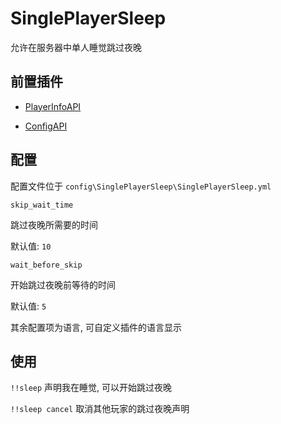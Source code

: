 # SinglePlayerSleep

允许在服务器中单人睡觉跳过夜晚

## 前置插件

- [PlayerInfoAPI](https://github.com/TISUnion/PlayerInfoAPI)

- [ConfigAPI](https://github.com/hanbings/ConfigAPI)

## 配置

配置文件位于 `config\SinglePlayerSleep\SinglePlayerSleep.yml`

`skip_wait_time`

跳过夜晚所需要的时间

默认值: `10`

`wait_before_skip`

开始跳过夜晚前等待的时间

默认值: `5`

其余配置项为语言, 可自定义插件的语言显示

## 使用

`!!sleep` 声明我在睡觉, 可以开始跳过夜晚

`!!sleep cancel` 取消其他玩家的跳过夜晚声明
